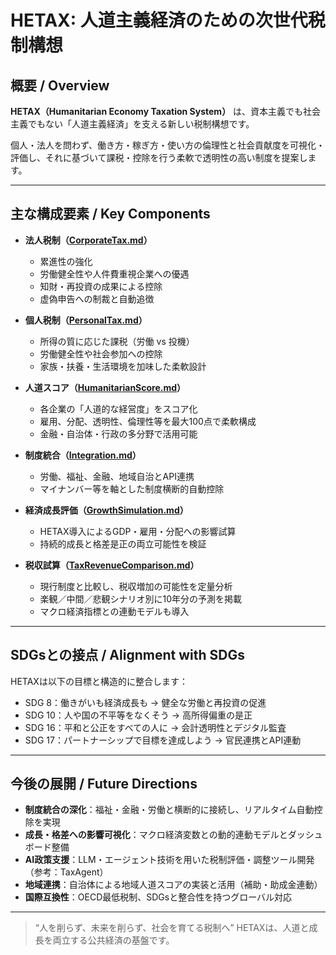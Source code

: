 # HETAX: 人道主義経済のための次世代税制構想

## 概要 / Overview

**HETAX（Humanitarian Economy Taxation System）** は、資本主義でも社会主義でもない「人道主義経済」を支える新しい税制構想です。

個人・法人を問わず、働き方・稼ぎ方・使い方の倫理性と社会貢献度を可視化・評価し、それに基づいて課税・控除を行う柔軟で透明性の高い制度を提案します。

---

## 主な構成要素 / Key Components

* **法人税制（[CorporateTax.md](./CorporateTax.md)）**

  * 累進性の強化
  * 労働健全性や人件費重視企業への優遇
  * 知財・再投資の成果による控除
  * 虚偽申告への制裁と自動追徴

* **個人税制（[PersonalTax.md](./PersonalTax.md)）**

  * 所得の質に応じた課税（労働 vs 投機）
  * 労働健全性や社会参加への控除
  * 家族・扶養・生活環境を加味した柔軟設計

* **人道スコア（[HumanitarianScore.md](./HumanitarianScore.md)）**

  * 各企業の「人道的な経営度」をスコア化
  * 雇用、分配、透明性、倫理性等を最大100点で柔軟構成
  * 金融・自治体・行政の多分野で活用可能

* **制度統合（[Integration.md](./Integration.md)）**

  * 労働、福祉、金融、地域自治とAPI連携
  * マイナンバー等を軸とした制度横断的自動控除

* **経済成長評価（[GrowthSimulation.md](./GrowthSimulation.md)）**

  * HETAX導入によるGDP・雇用・分配への影響試算
  * 持続的成長と格差是正の両立可能性を検証

* **税収試算（[TaxRevenueComparison.md](./TaxRevenueComparison.md)）**

  * 現行制度と比較し、税収増加の可能性を定量分析
  * 楽観／中間／悲観シナリオ別に10年分の予測を掲載
  * マクロ経済指標との連動モデルも導入

---

## SDGsとの接点 / Alignment with SDGs

HETAXは以下の目標と構造的に整合します：

* SDG 8：働きがいも経済成長も → 健全な労働と再投資の促進
* SDG 10：人や国の不平等をなくそう → 高所得偏重の是正
* SDG 16：平和と公正をすべての人に → 会計透明性とデジタル監査
* SDG 17：パートナーシップで目標を達成しよう → 官民連携とAPI連動

---

## 今後の展開 / Future Directions

* **制度統合の深化**：福祉・金融・労働と横断的に接続し、リアルタイム自動控除を実現
* **成長・格差への影響可視化**：マクロ経済変数との動的連動モデルとダッシュボード整備
* **AI政策支援**：LLM・エージェント技術を用いた税制評価・調整ツール開発（参考：TaxAgent）
* **地域連携**：自治体による地域人道スコアの実装と活用（補助・助成金連動）
* **国際互換性**：OECD最低税制、SDGsと整合性を持つグローバル対応

---

> “人を削らず、未来を削らず、社会を育てる税制へ”
> HETAXは、人道と成長を両立する公共経済の基盤です。

